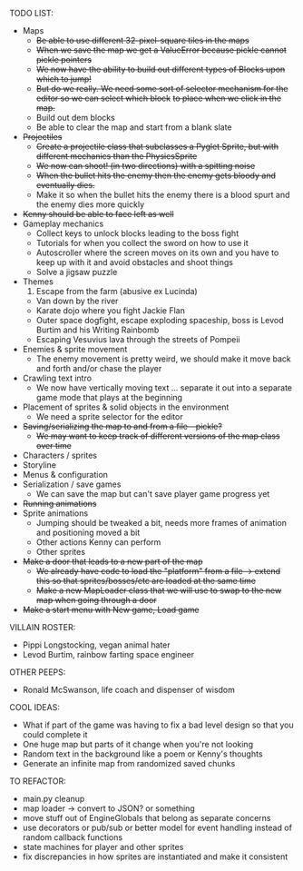 TODO LIST:
* Maps
   * ~~Be able to use different 32-pixel-square tiles in the maps~~
   * ~~When we save the map we get a ValueError because pickle cannot pickle pointers~~
   * ~~We now have the ability to build out different types of Blocks upon which to jump!~~
   * ~~But do we really. We need some sort of selector mechanism for the editor so we can select which block~~
       ~~to place when we click in the map.~~
   * Build out dem blocks
   * Be able to clear the map and start from a blank slate
* ~~Projectiles~~
   * ~~Create a projectile class that subclasses a Pyglet Sprite, but with different mechanics than the PhysicsSprite~~
   * ~~We now can shoot! (in two directions) with a spitting noise~~
   * ~~When the bullet hits the enemy then the enemy gets bloody and eventually dies.~~
   * Make it so when the bullet hits the enemy there is a blood spurt and the enemy dies more quickly
* ~~Kenny should be able to face left as well~~
* Gameplay mechanics
   * Collect keys to unlock blocks leading to the boss fight
   * Tutorials for when you collect the sword on how to use it
   * Autoscroller where the screen moves on its own and you have to keep up with it and avoid obstacles and shoot things
   * Solve a jigsaw puzzle
* Themes
   1. Escape from the farm (abusive ex Lucinda)
   * Van down by the river
   * Karate dojo where you fight Jackie Flan
   * Outer space dogfight, escape exploding spaceship, boss is Levod Burtim and his Writing Rainbomb
   * Escaping Vesuvius lava through the streets of Pompeii
* Enemies & sprite movement
   * The enemy movement is pretty weird, we should make it move back and forth and/or chase the player
* Crawling text intro
   * We now have vertically moving text ... separate it out into a separate game mode that plays at the beginning
* Placement of sprites & solid objects in the environment
   * We need a sprite selector for the editor
* ~~Saving/serializing the map to and from a file - pickle?~~
   * ~~We may want to keep track of different versions of the map class over time~~
* Characters / sprites
* Storyline
* Menus & configuration
* Serialization / save games
   * We can save the map but can't save player game progress yet
* ~~Running animations~~
* Sprite animations
   * Jumping should be tweaked a bit, needs more frames of animation and positioning moved a bit
   * Other actions Kenny can perform
   * Other sprites
* ~~Make a door that leads to a new part of the map~~
   * ~~We already have code to load the "platform" from a file -> extend this so that sprites/bosses/etc are loaded at the same time~~
   * ~~Make a new MapLoader class that we will use to swap to the new map when going through a door~~
* ~~Make a start menu with New game, Load game~~

VILLAIN ROSTER:
* Pippi Longstocking, vegan animal hater
* Levod Burtim, rainbow farting space engineer

OTHER PEEPS:
* Ronald McSwanson, life coach and dispenser of wisdom

COOL IDEAS:
* What if part of the game was having to fix a bad level design so that you could complete it
* One huge map but parts of it change when you're not looking
* Random text in the background like a poem or Kenny's thoughts
* Generate an infinite map from randomized saved chunks

TO REFACTOR:
 * main.py cleanup
 * map loader -> convert to JSON? or something
 * move stuff out of EngineGlobals that belong as separate concerns
 * use decorators or pub/sub or better model for event handling instead of random callback functions
 * state machines for player and other sprites
 * fix discrepancies in how sprites are instantiated and make it consistent
